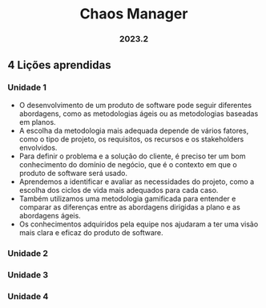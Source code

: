 <h1 align="center"> Chaos Manager </h1>
<h3 align="center"> 2023.2 </h3>

## 4 Lições aprendidas

### Unidade 1

- O desenvolvimento de um produto de software pode seguir diferentes abordagens, como as metodologias ágeis ou as metodologias baseadas em planos.
- A escolha da metodologia mais adequada depende de vários fatores, como o tipo de projeto, os requisitos, os recursos e os stakeholders envolvidos.
- Para definir o problema e a solução do cliente, é preciso ter um bom conhecimento do domínio de negócio, que é o contexto em que o produto de software será usado.
- Aprendemos a identificar e avaliar as necessidades do projeto, como a escolha dos ciclos de vida mais adequados para cada caso.
- Também utilizamos uma metodologia gamificada para entender e comparar as diferenças entre as abordagens dirigidas a plano e as abordagens ágeis.
- Os conhecimentos adquiridos pela equipe nos ajudaram a ter uma visão mais clara e eficaz do produto de software.

### Unidade 2

### Unidade 3

### Unidade 4
